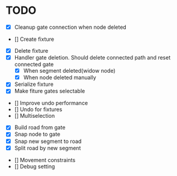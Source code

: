 # TODO

- [x] Cleanup gate connection when node deleted
- [] Create fixture
- [x] Delete fixture
- [x] Handler gate deletion. Should delete connected path and reset connected gate
  - [x] When segment deleted(widow node)
  - [x] When node deleted manually
- [x] Serialize fixture
- [x] Make fiture gates selectable
- [] Improve undo performance
- [] Undo for fixtures
- [] Multiselection
- [x] Build road from gate
- [x] Snap node to gate
- [x] Snap new segment to road
- [x] Split road by new segment
- [] Movement constraints
- [] Debug setting
